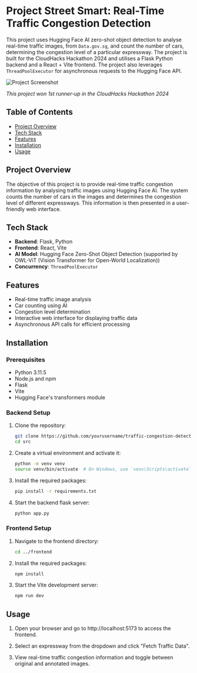 # Project Street Smart: Real-Time Traffic Congestion Detection

This project uses Hugging Face AI zero-shot object detection to analyse real-time traffic images, from `Data.gov.sg`, and count the number of cars, determining the congestion level of a particular expressway. The project is built for the CloudHacks Hackathon 2024 and utilises a Flask Python backend and a React + Vite frontend. The project also leverages `ThreadPoolExecutor` for asynchronous requests to the Hugging Face API.

![Project Screenshot]("./images/projectSample.png")

_This project won 1st runner-up in the CloudHacks Hackathon 2024_

## Table of Contents

- [Project Overview](#project-overview)
- [Tech Stack](#tech-stack)
- [Features](#features)
- [Installation](#installation)
- [Usage](#usage)

## Project Overview

The objective of this project is to provide real-time traffic congestion information by analysing traffic images using Hugging Face AI. The system counts the number of cars in the images and determines the congestion level of different expressways. This information is then presented in a user-friendly web interface.

## Tech Stack

- **Backend**: Flask, Python
- **Frontend**: React, Vite
- **AI Model**: Hugging Face Zero-Shot Object Detection (supported by OWL-ViT (Vision Transformer for Open-World Localization))
- **Concurrency**: `ThreadPoolExecutor`

## Features

- Real-time traffic image analysis
- Car counting using AI
- Congestion level determination
- Interactive web interface for displaying traffic data
- Asynchronous API calls for efficient processing

## Installation

### Prerequisites

- Python 3.11.5
- Node.js and npm
- Flask
- Vite
- Hugging Face's transformers module

### Backend Setup

1. Clone the repository:

   ```bash
   git clone https://github.com/yourusername/traffic-congestion-detection.git
   cd src
   ```

2. Create a virtual environment and activate it:

   ```bash
   python -m venv venv
   source venv/bin/activate  # On Windows, use `venv\Scripts\activate`
   ```

3. Install the required packages:

   ```bash
   pip install -r requirements.txt
   ```

4. Start the backend flask server:
   ```bash
   python app.py
   ```

### Frontend Setup

1. Navigate to the frontend directory:

   ```bash
   cd ../frontend
   ```

2. Install the required packages:

   ```bash
   npm install
   ```

3. Start the Vite development server:
   ```bash
   npm run dev
   ```

## Usage

1. Open your browser and go to http://localhost:5173 to access the frontend.

2. Select an expressway from the dropdown and click "Fetch Traffic Data".

3. View real-time traffic congestion information and toggle between original and annotated images.
